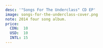 ```yaml
---
desc: '"Songs For The Underclass" CD EP'
image: songs-for-the-underclass-cover.png
note: 2014 four song album.
price:
  CDN:  10
  USD:  10
  INTL: 15
---
```

